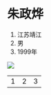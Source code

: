 # 朱政烨

1. 江苏靖江
2. 男
3. 1999年

![](https://www.baidu.com/img/dong_2f48771871e8ad5e62e1ceacb6d5efcd.gif)



|      |      |      |
| ---- | ---- | ---- |
|   1   |   2   |    3  |

